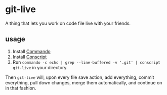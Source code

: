git-live
==

A thing that lets you work on code file live with your friends.


usage
--

1. Install [Commando](https://github.com/sordina/Commando)
1. Install [Conscript](https://github.com/sordina/Conscript)
1. Run `commando -c echo | grep --line-buffered -v '.git' | conscript git-live` in your directory.

Then `git-live` will, upon every file save action, add everything, commit everything, pull down changes, merge them automatically, and continue on in that fashion.
